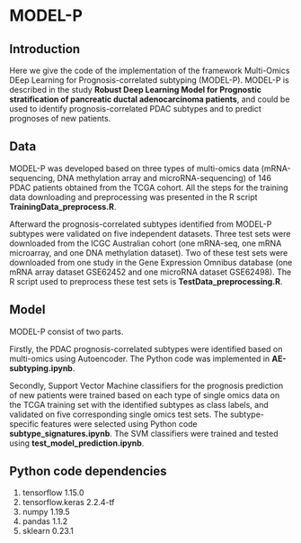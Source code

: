 # MODEL-P

## Introduction
Here we give the code of the implementation of the framework Multi-Omics DEep Learning for Prognosis-correlated subtyping (MODEL-P). MODEL-P is described in the study **Robust Deep Learning Model for Prognostic stratification of pancreatic ductal adenocarcinoma patients**, and could be used to identify prognosis-correlated PDAC subtypes and to predict prognoses of new patients.

## Data
MODEL-P was developed based on three types of multi-omics data (mRNA-sequencing, DNA methylation array and microRNA-sequencing) of 146 PDAC patients obtained from the TCGA cohort.
All the steps for the training data downloading and preprocessing was presented in the R script **TrainingData_preprocess.R**.

Afterward the prognosis-correlated subtypes identified from MODEL-P subtypes were validated on five independent datasets. Three test sets were downloaded from the ICGC Australian cohort (one mRNA-seq, one mRNA microarray, and one DNA methylation dataset). Two of these test sets were downloaded from one study in the Gene Expression Omnibus database (one mRNA array dataset GSE62452 and one microRNA dataset GSE62498). The R script used to preprocess these test sets is **TestData_preprocessing.R**.

## Model
MODEL-P consist of two parts. 

Firstly, the PDAC prognosis-correlated subtypes were identified based on multi-omics using Autoencoder. The Python code was implemented in **AE-subtyping.ipynb**. 

Secondly, Support Vector Machine classifiers for the prognosis prediction of new patients were trained based on each type of single omics data on the TCGA training set with the identified subtypes as class labels, and validated on five corresponding single omics test sets. The subtype-specific features were selected using Python code **subtype_signatures.ipynb**. The SVM classifiers were trained and tested using **test_model_prediction.ipynb**.

## Python code dependencies
1. tensorflow 1.15.0
2. tensorflow.keras 2.2.4-tf
3. numpy 1.19.5
4. pandas 1.1.2
5. sklearn 0.23.1
